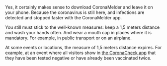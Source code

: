 Yes, it certainly makes sense to download CoronaMelder and leave it on your phone. Because the coronavirus is still here, and infections are detected and stopped faster with the CoronaMelder app.

You still must stick to the well-known measures: keep a 1,5 meters distance and wash your hands often. And wear a mouth cap in places where it is mandatory. For example, in public transport or on an airplane.

At some events or locations, the measure of 1,5 meters distance expires. For example, at an event where all visitors show in <a href="https://coronacheck.nl/nl" target="_blank" rel="noopener noreferrer">the CoronaCheck app</a> that they have been tested negative or have already been vaccinated twice. 
